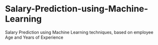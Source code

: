 # Salary-Prediction-using-Machine-Learning
Salary Prediction using Machine Learning techniques, based on employee Age and Years of Experience

